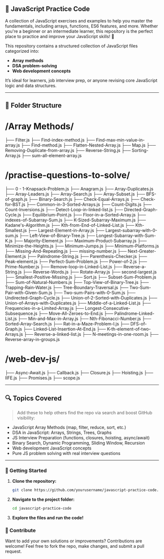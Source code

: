 ## 🌟 JavaScript Practice Code  

A collection of JavaScript exercises and examples to help you master the fundamentals, including arrays, functions, ES6 features, and more. Whether you're a beginner or an intermediate learner, this repository is the perfect place to practice and improve your JavaScript skills! 🚀 

This repository contains a structured collection of JavaScript files categorized into:

- **Array methods**
- **DSA problem-solving**
- **Web development concepts**

It’s ideal for learners, job interview prep, or anyone revising core JavaScript logic and data structures.

---

## 📁 Folder Structure
# /Array Methods/

├── Filter.js
├── Find-index-method.js
├── Find-max-min-value-in-array.js
├── Find-method.js
├── Flatten-Nested-Array.js
├── Map.js
├── Removing-Duplicate-from-array.js
├── Reverse-String.js
├── Sorting-Array.js
├── sum-all-element-array.js

# /practise-questions-to-solve/

├── 0 - 1-Knapsack-Problem.js
├── Anagram.js
├── Array-Duplicates.js
├── Array-Leaders.js
├── Array-Search.js
├── Array-Subset.js
├── BFS-of-graph.js
├── Binary-Search.js
├── Check-Equal-Arrays.js
├── Check-for-BST.js
├── Common-in-3-Sorted-Arrays.js
├── Count-Digits.js
├── Count-Inversions.js
├── Detect-Loop-in-linked-list.js
├── Directed-Graph-Cycle.js
├── Equilibrium-Point.js
├── Floor-in-a-Sorted-Array.js
├── indexes-of-Subarray-Sum.js
├── K-Sized-Subarray-Maximum.js
├── Kadane's-Algorithm.js
├── Kth-from-End-of-Linked-List.js
├── Kth-Smallest.js
├── Largest-Element-in-Array.js
├── Largest-subarray-with-0-sum.js
├── Left-View-of-Binary-Tree.js
├── Longest-Subarray-with-Sum-K.js
├── Majority-Element.js
├── Maximum-Product-Subarray.js
├── Minimize-the-Heights.js
├── Minimum-Jumps.js
├── Minimum-Platforms.js
├── Missing-And-Repeating.js
├── missing-number.js
├── Next-Greater-Element.js
├── Palindrome-String.js
├── Parenthesis-Checker.js
├── Peak-element.js
├── Perfect-Sum-Problem.js
├── Power-of-2.js
├── Prime-Number.js
├── Remove-loop-in-Linked-List.js
├── Reverse-a-String.js
├── Reverse-Words.js
├── Rotate-Array.js
├── second-largest.js
├── Smallest-Positive-Missing.js
├── Sort.js
├── Subset-Sum-Problem.js
├── Sum-of-Natural-Numbers.js
├── Top-View-of-Binary-Tree.js
├── Trapping-Rain-Water.js
├── Tree-Boundary-Traversal.js
├── Two-Sum-Pair-with-Given-Sum.js
├── Two-sum-Pairs-with-0-Sum.js
├── Undirected-Graph-Cycle.js
├── Union-of-2-Sorted-with-Duplicates.js
├── Union-of-Arrays-with-Duplicates.js
├── Middle-of-a-Linked-List.js
├── Frequencies-in-a-Limited-Array.js
├── Longest-Consecutive-Subsequence.js
├── Move-All-Zeroes-to-End.js
├── Palindrome-Linked-List.js
├── Min-and-Max-in-Array.js
├── Nth-Fibonacci-Number.js
├── Sorted-Array-Search.js
├── Rat-in-a-Maze-Problem-I.js
├── DFS-of-Graph.js
├── Linked-List-Insertion-At-End.js
├── K-th-element-of-two-Arrays.js
├── Reverse-a-linked-list.js
├── N-meetings-in-one-room.js
├── Reverse-array-in-groups.js


# /web-dev-js/

├── Async-Await.js
├── Callback.js
├── Closure.js
├── Hoisting.js
├── IIFE.js
├── Promises.js
├── scope.js


---

## 🔍 Topics Covered

> Add these to help others find the repo via search and boost GitHub visibility:

- JavaScript Array Methods (map, filter, reduce, sort, etc.)
- DSA in JavaScript: Arrays, Strings, Trees, Graphs
- JS Interview Preparation (functions, closures, hoisting, async/await)
- Binary Search, Dynamic Programming, Sliding Window, Recursion
- Web development JavaScript concepts
- Pure JS problem solving with real interview questions

---

### 🚀 Getting Started  
1. **Clone the repository:**  
   ```bash
   git clone https://github.com/yourusername/javascript-practice-code.git
   ```
2. **Navigate to the project folder:**  
   ```bash
   cd javascript-practice-code
   ```
3. **Explore the files and run the code!**  

### 🤝 Contribute  
Want to add your own solutions or improvements? Contributions are welcome! Feel free to fork the repo, make changes, and submit a pull request.  



















